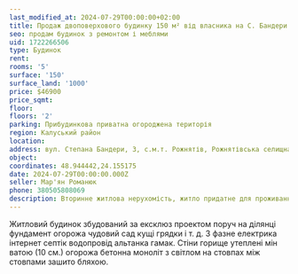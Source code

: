 ```yaml
---
last_modified_at: 2024-07-29T00:00:00+02:00
title: Продаж двоповерхового будинку 150 м² від власника на C. Бандери в селищі Рожнятів
seo: продам будинок з ремонтом і меблями
uid: 1722266506
type: Будинок
rent:
rooms: '5'
surface: '150'
surface_land: '1000'
price: $46900
price_sqmt:
floor:
floors: '2'
parking: Прибудинкова приватна огороджена територія
region: Калуський район
location:
address: вул. Степана Бандери, 3, с.м.т. Рожнятів, Рожнятівська селищна територіальна громада
object:
coordinates: 48.944442,24.155175
date: 2024-07-29T00:00:00.000Z
seller: Мар'ян Романюк
phone: 380505808069
description: Вторинне житлова нерухомість, житло придатне для проживання
---
```


Житловий будинок збудований за ексклюз проектом поруч на ділянці фундамент огорожа чудовий сад кущі грядки і т. д. 3 фазне електрика інтернет септік водопровід альтанка гамак. Стіни горище утеплені мін ватою (10 см.) огорожа бетонна моноліт з світлом на стовпах між стовпами зашито бляхою.
